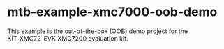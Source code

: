 # mtb-example-xmc7000-oob-demo
This example is the out-of-the-box (OOB) demo project for the KIT_XMC72_EVK XMC7200 evaluation kit.
